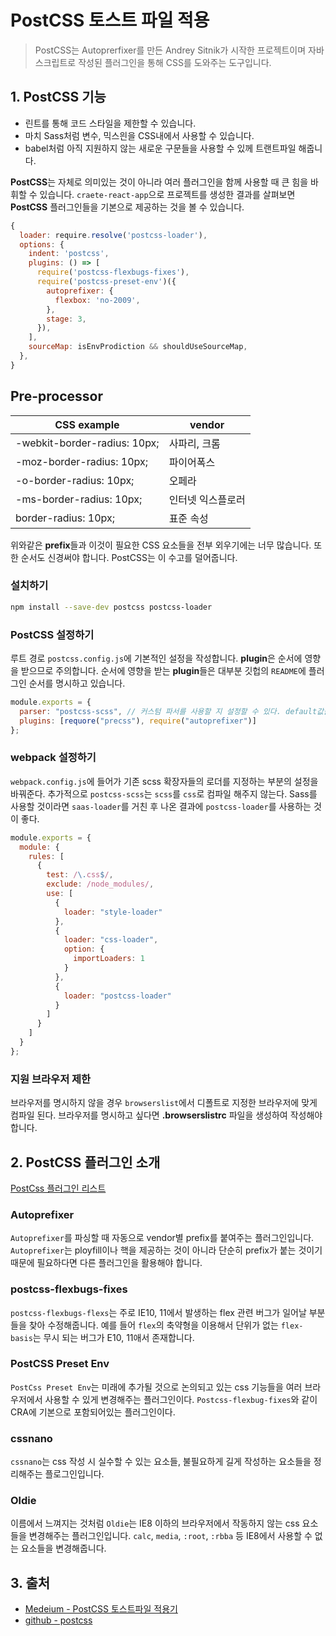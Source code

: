 # PostCSS 토스트 파일 적용

> PostCSS는 Autoprerfixer를 만든 Andrey Sitnik가 시작한 프로젝트이며 자바 스크립트로 작성된 플러그인을 통해 CSS를 도와주는 도구입니다.

## 1. PostCSS 기능

- 린트를 통해 코드 스타일을 제한할 수 있습니다.
- 마치 Sass처럼 변수, 믹스읜을 CSS내에서 사용할 수 있습니다.
- babel처럼 아직 지원하지 않는 새로운 구문들을 사용할 수 있께 트랜트파일 해줍니다.

**PostCSS**는 자체로 의미있는 것이 아니라 여러 플러그인을 함께 사용할 때 큰 힘을 바휘할 수 있습니다. `craete-react-app`으로 프로젝트를 생성한 결과를 살펴보면 **PostCSS** 플러그인들을 기본으로 제공하는 것을 볼 수 있습니다.

```javascript
{
  loader: require.resolve('postcss-loader'),
  options: {
    indent: 'postcss',
    plugins: () => [
      require('postcss-flexbugs-fixes'),
      require('postcss-preset-env')({
        autoprefixer: {
          flexbox: 'no-2009',
        },
        stage: 3,
      }),
    ],
    sourceMap: isEnvProdiction && shouldUseSourceMap,
  },
}
```

## Pre-processor

| CSS example                  | vendor            |
| ---------------------------- | ----------------- |
| -webkit-border-radius: 10px; | 사파리, 크롬      |
| -moz-border-radius: 10px;    | 파이어폭스        |
| -o-border-radius: 10px;      | 오페라            |
| -ms-border-radius: 10px;     | 인터넷 익스플로러 |
| border-radius: 10px;         | 표준 속성         |

위와같은 **prefix**들과 이것이 필요한 CSS 요소들을 전부 외우기에는 너무 많습니다. 또한 순서도 신경써야 합니다. PostCSS는 이 수고를 덜어줍니다.

### 설치하기

```bash
npm install --save-dev postcss postcss-loader
```

### PostCSS 설정하기

루트 경로 `postcss.config.js`에 기본적인 설정을 작성합니다. **plugin**은 순서에 영향을 받으므로 주의합니다. 순서에 영향을 받는 **plugin**들은 대부분 깃헙의 `README`에 플러그인 순서를 명시하고 있습니다.

```javascript
module.exports = {
  parser: "postcss-scss", // 커스텀 파서를 사용할 지 설정할 수 있다. default값을 false이다.
  plugins: [requore("precss"), require("autoprefixer")]
};
```

### webpack 설정하기

`webpack.config.js`에 들어가 기존 scss 확장자들의 로더를 지정하는 부분의 설정을 바꿔준다. 추가적으로 `postcss-scss`는 `scss`를 `css`로 컴파일 해주지 않는다. Sass를 사용할 것이라면 `saas-loader`를 거친 후 나온 결과에 `postcss-loader`를 사용하는 것이 좋다.

```javascript
module.exports = {
  module: {
    rules: [
      {
        test: /\.css$/,
        exclude: /node_modules/,
        use: [
          {
            loader: "style-loader"
          },
          {
            loader: "css-loader",
            option: {
              importLoaders: 1
            }
          },
          {
            loader: "postcss-loader"
          }
        ]
      }
    ]
  }
};
```

### 지원 브라우저 제한

브라우저를 명시하지 않을 경우 `browserslist`에서 디폴트로 지정한 브라우저에 맞게 컴파일 된다. 브라우저를 명시하고 싶다면 **.browserslistrc** 파일을 생성하여 작성해야 합니다.

## 2. PostCSS 플러그인 소개

[PostCss 플러그인 리스트](https://github.com/postcss/postcss/blob/master/docs/plugins.md)

### Autoprefixer

`Autoprefixer`를 파싱할 때 자동으로 vendor별 prefix를 붙여주는 플러그인입니다. `Autoprefixer`는 ployfill이나 핵을 제공하는 것이 아니라 단순히 prefix가 붙는 것이기 때문에 필요하다면 다른 플러그인을 활용해야 합니다.

### postcss-flexbugs-fixes

`postcss-flexbugs-flexs`는 주로 IE10, 11에서 발생하는 flex 관련 버그가 일어날 부분들을 찾아 수정해줍니다. 예를 들어 `flex`의 축약형을 이용해서 단위가 없는 `flex-basis`는 무시 되는 버그가 E10, 11애서 존재합니다.

### PostCSS Preset Env

`PostCss Preset Env`는 미래에 추가될 것으로 논의되고 있는 css 기능들을 여러 브라우저에서 사용할 수 있게 변경해주는 플러그인이다. `Postcss-flexbug-fixes`와 같이 CRA에 기본으로 포함되어있는 플러그인이다.

### cssnano

`cssnano`는 css 작성 시 실수할 수 있는 요소들, 불필요하게 길게 작성하는 요소들을 정리해주는 플로그인입니다.

### Oldie

이름에서 느껴지는 것처럼 `Oldie`는 IE8 이하의 브라우저에서 작동하지 않는 css 요소들을 변경해주는 플러그인입니다. `calc`, `media`, `:root`, `:rbba` 등 IE8에서 사용할 수 없는 요소들을 변경해줍니다.

## 3. 출처

- [Medeium - PostCSS 토스트파일 적용기](https://medium.com/jung-han/postcss-%ED%86%A0%EC%8A%A4%ED%8A%B8%ED%8C%8C%EC%9D%BC-%EC%A0%81%EC%9A%A9%EA%B8%B0-86cd33ba6aa9)
- [github - postcss](https://github.com/postcss/postcss#options)
